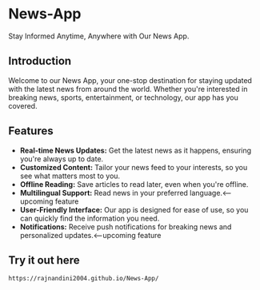 # News-App
Stay Informed Anytime, Anywhere with Our News App.

## Introduction
Welcome to our News App, your one-stop destination for staying updated with the latest news from around the world. Whether you're interested in breaking news, sports, entertainment, or technology, our app has you covered.

## Features
- **Real-time News Updates:** Get the latest news as it happens, ensuring you're always up to date.
- **Customized Content:** Tailor your news feed to your interests, so you see what matters most to you.
- **Offline Reading:** Save articles to read later, even when you're offline.
- **Multilingual Support:** Read news in your preferred language.<--upcoming feature
- **User-Friendly Interface:** Our app is designed for ease of use, so you can quickly find the information you need.
- **Notifications:** Receive push notifications for breaking news and personalized updates.<--upcoming feature


## Try it out here

    https://rajnandini2004.github.io/News-App/